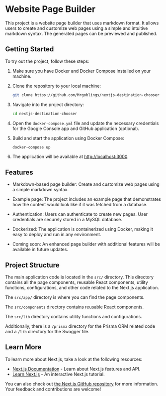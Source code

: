 # Website Page Builder

This project is a website page builder that uses markdown format. It allows users to create and customize web pages using a simple and intuitive markdown syntax. The generated pages can be previewed and published.

## Getting Started

To try out the project, follow these steps:

1. Make sure you have Docker and Docker Compose installed on your machine.

2. Clone the repository to your local machine:

    ```bash
    git clone https://github.com/Mrgoblings/nextjs-destination-chooser
    ```

3. Navigate into the project directory:

    ```bash
    cd nextjs-destination-chooser
    ```

4. Open the `docker-compose.yml` file and update the necessary credentials for the Google Console app and GitHub application (optional).

5. Build and start the application using Docker Compose:

    ```bash
    docker-compose up
    ```

6. The application will be available at [http://localhost:3000](http://localhost:3000).

## Features

- Markdown-based page builder: Create and customize web pages using a simple markdown syntax.
- Example page: The project includes an example page that demonstrates how the content would look like if it was fetched from a database.
- Authentication: Users can authenticate to create new pages. User credentials are securely stored in a MySQL database.
- Dockerized: The application is containerized using Docker, making it easy to deploy and run in any environment.

- Coming soon: An enhanced page builder with additional features will be available in future updates.

## Project Structure

The main application code is located in the `src/` directory. This directory contains all the page components, reusable React components, utility functions, configurations, and other code related to the Next.js application.

The `src/app/` directory is where you can find the page components.

The `src/components` directory contains reusable React components.

The `src/lib` directory contains utility functions and configurations.

Additionally, there is a `/prisma` directory for the Prisma ORM related code and a `/lib` directory for the Swagger file.

## Learn More

To learn more about Next.js, take a look at the following resources:

- [Next.js Documentation](https://nextjs.org/docs) - Learn about Next.js features and API.
- [Learn Next.js](https://nextjs.org/learn) - An interactive Next.js tutorial.

You can also check out [the Next.js GitHub repository](https://github.com/vercel/next.js/) for more information. Your feedback and contributions are welcome!
